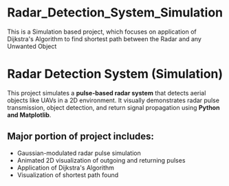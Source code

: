 # Radar_Detection_System_Simulation

This is a Simulation based project, which focuses on application of Dijkstra's Algorithm to find shortest path between the Radar and any Unwanted Object

#  Radar Detection System (Simulation)

This project simulates a **pulse-based radar system** that detects aerial objects like UAVs in a 2D environment. 
It visually demonstrates radar pulse transmission, object detection, and return signal propagation using **Python and Matplotlib**.

## Major portion of project includes:

- Gaussian-modulated radar pulse simulation
- Animated 2D visualization of outgoing and returning pulses
- Application of Dijkstra's Algorithm
- Visualization of shortest path found
